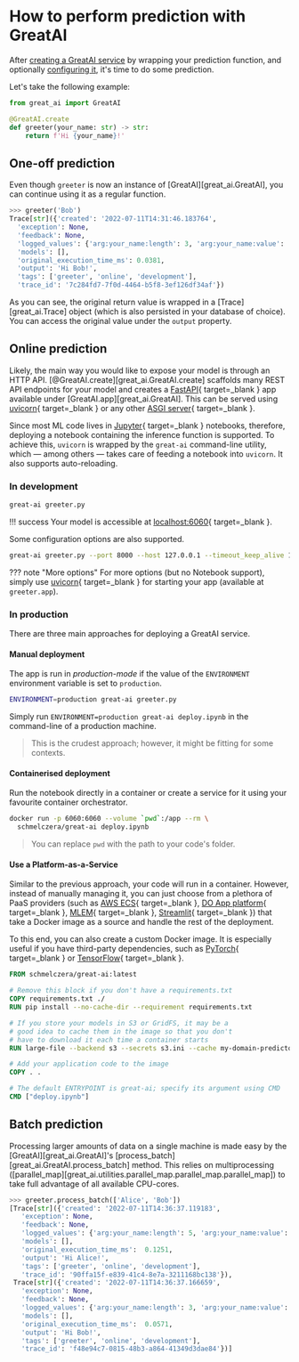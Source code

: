 # How to perform prediction with GreatAI

After [creating a GreatAI service](/how-to-guides/create-service) by wrapping your prediction function, and optionally [configuring it](/how-to-guides/configure-service), it's time to do some prediction.

Let's take the following example:

```python title="greeter.py"
from great_ai import GreatAI

@GreatAI.create
def greeter(your_name: str) -> str:
    return f'Hi {your_name}!'
```

## One-off prediction

Even though `greeter` is now an instance of [GreatAI][great_ai.GreatAI], you can continue using it as a regular function.

```python
>>> greeter('Bob')
Trace[str]({'created': '2022-07-11T14:31:46.183764',
  'exception': None,
  'feedback': None,
  'logged_values': {'arg:your_name:length': 3, 'arg:your_name:value': 'Bob'},
  'models': [],
  'original_execution_time_ms': 0.0381,
  'output': 'Hi Bob!',
  'tags': ['greeter', 'online', 'development'],
  'trace_id': '7c284fd7-7f0d-4464-b5f8-3ef126df34af'})
```

As you can see, the original return value is wrapped in a [Trace][great_ai.Trace] object (which is also persisted in your database of choice). You can access the original value under the `output` property.

## Online prediction

Likely, the main way you would like to expose your model is through an HTTP API. [@GreatAI.create][great_ai.GreatAI.create] scaffolds many REST API endpoints for your model and creates a [FastAPI](https://fastapi.tiangolo.com/){ target=_blank } app available under [GreatAI.app][great_ai.GreatAI]. This can be served using [uvicorn](https://www.uvicorn.org/){ target=_blank } or any other [ASGI server](https://asgi.readthedocs.io/en/latest/){ target=_blank }.

Since most ML code lives in [Jupyter](https://jupyter.org/){ target=_blank } notebooks, therefore, deploying a notebook containing the inference function is supported. To achieve this, `uvicorn` is wrapped by the `great-ai` command-line utility, which &mdash; among others &mdash; takes care of feeding a notebook into `uvicorn`. It also supports auto-reloading.

### In development

```sh
great-ai greeter.py
```

!!! success
    Your model is accessible at [localhost:6060](http:/127.0.0.1:6060){ target=_blank }.

Some configuration options are also supported.

```sh
great-ai greeter.py --port 8000 --host 127.0.0.1 --timeout_keep_alive 10
```
??? note "More options"
    For more options (but no Notebook support), simply use [uvicorn](https://www.uvicorn.org/){ target=_blank } for starting your app (available at `greeter.app`).

### In production

There are three main approaches for deploying a GreatAI service.

#### Manual deployment

The app is run in *production-mode* if the value of the `ENVIRONMENT` environment variable is set to `production`.

```sh
ENVIRONMENT=production great-ai greeter.py
```

Simply run `ENVIRONMENT=production great-ai deploy.ipynb` in the command-line of a production machine.
> This is the crudest approach; however, it might be fitting for some contexts.

#### Containerised deployment

Run the notebook directly in a container or create a service for it using your favourite container orchestrator.

```sh
docker run -p 6060:6060 --volume `pwd`:/app --rm \
  schmelczera/great-ai deploy.ipynb
```
> You can replace ``pwd`` with the path to your code's folder.

#### Use a Platform-as-a-Service

Similar to the previous approach, your code will run in a container. However, instead of manually managing it, you can just choose from a plethora of PaaS providers (such as [AWS ECS](https://aws.amazon.com/ecs/){ target=_blank }, [DO App platform](https://www.digitalocean.com/products/app-platform){ target=_blank }, [MLEM](https://mlem.ai/){ target=_blank }, [Streamlit](https://streamlit.io/){ target=_blank }) that take a Docker image as a source and handle the rest of the deployment.

To this end, you can also create a custom Docker image. It is especially useful if you have third-party dependencies, such as [PyTorch](https://pytorch.org/){ target=_blank } or [TensorFlow](https://www.tensorflow.org/){ target=_blank }.

```Dockerfile
FROM schmelczera/great-ai:latest

# Remove this block if you don't have a requirements.txt
COPY requirements.txt ./   
RUN pip install --no-cache-dir --requirement requirements.txt

# If you store your models in S3 or GridFS, it may be a 
# good idea to cache them in the image so that you don't
# have to download it each time a container starts
RUN large-file --backend s3 --secrets s3.ini --cache my-domain-predictor

# Add your application code to the image
COPY . .

# The default ENTRYPOINT is great-ai; specify its argument using CMD
CMD ["deploy.ipynb"]
```

## Batch prediction

Processing larger amounts of data on a single machine is made easy by the [GreatAI][great_ai.GreatAI]'s [process_batch][great_ai.GreatAI.process_batch] method. This relies on multiprocessing ([parallel_map][great_ai.utilities.parallel_map.parallel_map.parallel_map]) to take full advantage of all available CPU-cores.

```python
>>> greeter.process_batch(['Alice', 'Bob'])
[Trace[str]({'created': '2022-07-11T14:36:37.119183',
   'exception': None,
   'feedback': None,
   'logged_values': {'arg:your_name:length': 5, 'arg:your_name:value': 'Alice'},
   'models': [],
   'original_execution_time_ms':  0.1251,
   'output': 'Hi Alice!',
   'tags': ['greeter', 'online', 'development'],
   'trace_id': '90ffa15f-e839-41c4-8e7a-3211168bc138'}),
 Trace[str]({'created': '2022-07-11T14:36:37.166659',
   'exception': None,
   'feedback': None,
   'logged_values': {'arg:your_name:length': 3, 'arg:your_name:value': 'Bob'},
   'models': [],
   'original_execution_time_ms':  0.0571,
   'output': 'Hi Bob!',
   'tags': ['greeter', 'online', 'development'],
   'trace_id': 'f48e94c7-0815-48b3-a864-41349d3dae84'})]
```
